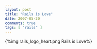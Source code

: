 ```yaml
---
layout: post
title: "Rails is Love"
date: 2007-05-20
comments: true
tags: [ "rails" ]
---
```


{%img rails_logo_heart.png Rails is Love%}



    
